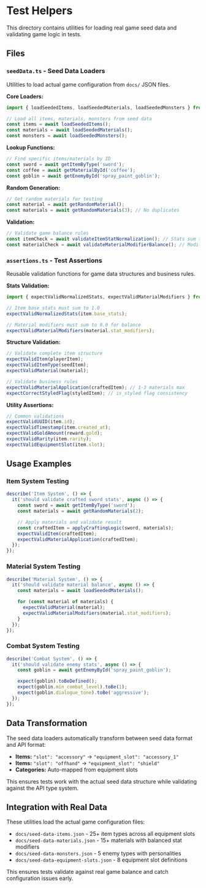 # Test Helpers

This directory contains utilities for loading real game seed data and validating game logic in tests.

## Files

### `seedData.ts` - Seed Data Loaders

Utilities to load actual game configuration from `docs/` JSON files.

**Core Loaders:**
```typescript
import { loadSeededItems, loadSeededMaterials, loadSeededMonsters } from './seedData.js';

// Load all items, materials, monsters from seed data
const items = await loadSeededItems();
const materials = await loadSeededMaterials();
const monsters = await loadSeededMonsters();
```

**Lookup Functions:**
```typescript
// Find specific items/materials by ID
const sword = await getItemByType('sword');
const coffee = await getMaterialById('coffee');
const goblin = await getEnemyById('spray_paint_goblin');
```

**Random Generation:**
```typescript
// Get random materials for testing
const material = await getRandomMaterial();
const materials = await getRandomMaterials(3); // No duplicates
```

**Validation:**
```typescript
// Validate game balance rules
const itemCheck = await validateItemStatNormalization(); // Stats sum to 1.0
const materialCheck = await validateMaterialModifierBalance(); // Modifiers sum to 0.0
```

### `assertions.ts` - Test Assertions

Reusable validation functions for game data structures and business rules.

**Stats Validation:**
```typescript
import { expectValidNormalizedStats, expectValidMaterialModifiers } from './assertions.js';

// Item base stats must sum to 1.0
expectValidNormalizedStats(item.base_stats);

// Material modifiers must sum to 0.0 for balance
expectValidMaterialModifiers(material.stat_modifiers);
```

**Structure Validation:**
```typescript
// Validate complete item structure
expectValidItem(playerItem);
expectValidItemType(seedItem);
expectValidMaterial(material);

// Validate business rules
expectValidMaterialApplication(craftedItem); // 1-3 materials max
expectCorrectStyledFlag(styledItem); // is_styled flag consistency
```

**Utility Assertions:**
```typescript
// Common validations
expectValidUUID(item.id);
expectValidTimestamp(item.created_at);
expectValidGoldAmount(reward.gold);
expectValidRarity(item.rarity);
expectValidEquipmentSlot(item.slot);
```

## Usage Examples

### Item System Testing
```typescript
describe('Item System', () => {
  it('should validate crafted sword stats', async () => {
    const sword = await getItemByType('sword');
    const materials = await getRandomMaterials(2);

    // Apply materials and validate result
    const craftedItem = applyCraftingLogic(sword, materials);
    expectValidItem(craftedItem);
    expectValidMaterialApplication(craftedItem);
  });
});
```

### Material System Testing
```typescript
describe('Material System', () => {
  it('should validate material balance', async () => {
    const materials = await loadSeededMaterials();

    for (const material of materials) {
      expectValidMaterial(material);
      expectValidMaterialModifiers(material.stat_modifiers);
    }
  });
});
```

### Combat System Testing
```typescript
describe('Combat System', () => {
  it('should validate enemy stats', async () => {
    const goblin = await getEnemyById('spray_paint_goblin');

    expect(goblin).toBeDefined();
    expect(goblin.min_combat_level).toBe(1);
    expect(goblin.dialogue_tone).toBe('aggressive');
  });
});
```

## Data Transformation

The seed data loaders automatically transform between seed data format and API format:

- **Items:** `"slot": "accessory"` → `"equipment_slot": "accessory_1"`
- **Items:** `"slot": "offhand"` → `"equipment_slot": "shield"`
- **Categories:** Auto-mapped from equipment slots

This ensures tests work with the actual seed data structure while validating against the API type system.

## Integration with Real Data

These utilities load the actual game configuration files:
- `docs/seed-data-items.json` - 25+ item types across all equipment slots
- `docs/seed-data-materials.json` - 15+ materials with balanced stat modifiers
- `docs/seed-data-monsters.json` - 5 enemy types with personalities
- `docs/seed-data-equipment-slots.json` - 8 equipment slot definitions

This ensures tests validate against real game balance and catch configuration issues early.